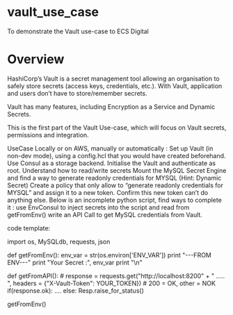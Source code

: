 # vault_use_case
To demonstrate the Vault use-case to ECS Digital

# Overview
HashiCorp’s Vault is a secret management tool allowing an organisation to safely store secrets (access keys, credentials, etc.). With Vault, application and users don’t have to store/remember secrets.

Vault has many features, including Encryption as a Service and Dynamic Secrets.

This is the first part of the Vault Use-case, which will focus on Vault secrets, permissions and integration.

UseCase
Locally or on AWS, manually or automatically :
    Set up Vault (in non-dev mode), using a config.hcl that you would have created beforehand. Use Consul as a storage backend.
    Initialise the Vault and authenticate as root.
    Understand how to read/write secrets
    Mount the MySQL Secret Engine and find a way to generate readonly credentials for MYSQL (Hint: Dynamic Secret)
    Create a policy that only allow to “generate readonly credentials for MYSQL” and assign it to a new token. Confirm this new token can’t do anything else.
    Below is an incomplete python script, find ways to complete it : 
    use EnvConsul to inject secrets into the script and read from getFromEnv()
    write an API Call to get MySQL credentials from Vault.

code template:

import os, MySQLdb, requests, json

def getFromEnv():
    env_var = str(os.environ['ENV_VAR'])
    print "---FROM ENV---"
    print "Your Secret :", env_var
    print "\n"

def getFromAPI():
    # response = requests.get("http://localhost:8200" + " ..... ", headers = {"X-Vault-Token": YOUR_TOKEN})
    # 200 = OK, other = NOK
    if(response.ok):
      ....
    else:
        Resp.raise_for_status()
        
getFromEnv()
